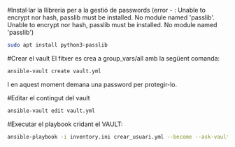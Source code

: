 #Instal·lar la llibreria per a la gestió de passwords (error - : Unable to encrypt nor hash, passlib must be installed. No module named 'passlib'. Unable to encrypt nor hash, passlib must be installed. No module named 'passlib')
```bash
sudo apt install python3-passlib
```

#Crear el vault
El fitxer es crea a group_vars/all amb la següent comanda:
```bash
ansible-vault create vault.yml
```

I en aquest moment demana una password per protegir-lo.

#Editar el contingut del vault
```bash
ansible-vault edit vault.yml
```

#Executar el playbook cridant el VAULT:
```bash 
ansible-playbook -i inventory.ini crear_usuari.yml --become --ask-vault-pass
```
